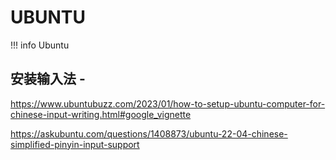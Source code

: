 # UBUNTU

!!! info
    Ubuntu 

## 安装输入法 - 
https://www.ubuntubuzz.com/2023/01/how-to-setup-ubuntu-computer-for-chinese-input-writing.html#google_vignette

https://askubuntu.com/questions/1408873/ubuntu-22-04-chinese-simplified-pinyin-input-support